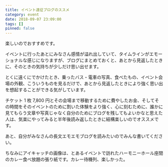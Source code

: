 ```yaml
---
title: イベント遠征ブログのススメ
category: event
date: 2018-09-07 23:09:00
tags: []
pinned: false
---
```


<!-- コロナビール直缶動画アップお待ちしております -->

楽しいのでおすすめです。

イベントに行ったあとにみなさん感情が溢れ出していて、タイムラインがエモーショナルな感じになりますが、ブログにまとめておくと、あとから見返したときに、そのときの気持ちが少しだけ思い出せます。

とくに遠くにでかけたとき、乗ったバス・電車の写真、食べたもの、イベント会場の外観、こういうものを見るだけで、あとから見返したときにより強く思い出を想起することができる気がしています。

チケット 1 枚 7,800 円とその会場まで移動するために費やしたお金、そしてその時間をそのイベントのために割いた体験をより強く、心に刻むために、誰かに見てもらう文章や写真じゃなく自分のためにブログを残してもよいかなと思えた人は、気楽にやってみると半年後読み返したときに結構楽しいのでオススメです。

あと、自分がみなさんの長文エモエモブログを読みたいのでみんな書いてください。

ちなみにアイキャッチの画像は、とあるイベントで訪れたハーモニーホール座間のカレー食べ放題の張り紙です。カレー待機列、楽しかった。
